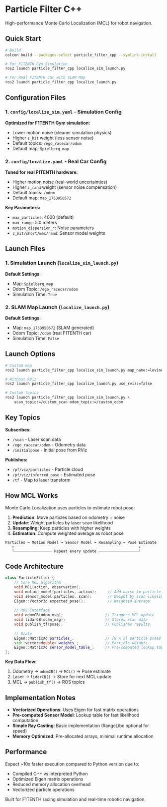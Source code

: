 # Particle Filter C++ 

High-performance Monte Carlo Localization (MCL) for robot navigation. 

## Quick Start

```bash
# Build
colcon build --packages-select particle_filter_cpp --symlink-install

# For F1TENTH Gym Simulation
ros2 launch particle_filter_cpp localize_sim_launch.py

# For Real F1TENTH Car with SLAM Map  
ros2 launch particle_filter_cpp localize_launch.py
```

## Configuration Files

### 1. `config/localize_sim.yaml` - Simulation Config
**Optimized for F1TENTH Gym simulation:**
- Lower motion noise (cleaner simulation physics)
- Higher `z_hit` weight (less sensor noise)
- Default topics: `/ego_racecar/odom`
- Default map: `Spielberg_map`

### 2. `config/localize.yaml` - Real Car Config  
**Tuned for real F1TENTH hardware:**
- Higher motion noise (real-world uncertainties)
- Higher `z_rand` weight (sensor noise compensation)
- Default topics: `/odom`
- Default map: `map_1753950572`


**Key Parameters:**
- `max_particles`: 4000 (default)
- `max_range`: 5.0 meters  
- `motion_dispersion_*`: Noise parameters
- `z_hit/short/max/rand`: Sensor model weights

## Launch Files

### 1. Simulation Launch (`localize_sim_launch.py`)
**Default Settings:**
- Map: `Spielberg_map` 
- Odom Topic: `/ego_racecar/odom`
- Simulation Time: `True`

### 2. SLAM Map Launch (`localize_launch.py`)
**Default Settings:**
- Map: `map_1753950572` (SLAM generated)
- Odom Topic: `/odom` (real F1TENTH car)
- Simulation Time: `False`


## Launch Options

```bash
# Custom map
ros2 launch particle_filter_cpp localize_sim_launch.py map_name:=levine

# Without RViz  
ros2 launch particle_filter_cpp localize_launch.py use_rviz:=false

# Custom topics
ros2 launch particle_filter_cpp localize_sim_launch.py \
    scan_topic:=/custom_scan odom_topic:=/custom_odom
```

## Key Topics

**Subscribes:**
- `/scan` - Laser scan data
- `/ego_racecar/odom` - Odometry data  
- `/initialpose` - Initial pose from RViz

**Publishes:**
- `/pf/viz/particles` - Particle cloud
- `/pf/viz/inferred_pose` - Estimated pose
- `/tf` - Map to laser transform

## How MCL Works

Monte Carlo Localization uses particles to estimate robot pose:

1. **Prediction**: Move particles based on odometry + noise
2. **Update**: Weight particles by laser scan likelihood  
3. **Resampling**: Keep particles with higher weights
4. **Estimation**: Compute weighted average as robot pose

```
Particles → Motion Model → Sensor Model → Resampling → Pose Estimate
   ↑                                                        ↓
   └───────────────── Repeat every update ──────────────────┘
```

## Code Architecture

```cpp
class ParticleFilter {
    // Core MCL algorithm 
    void MCL(action, observation);
    void motion_model(particles, action);     // Add noise to particle motion
    void sensor_model(particles, scan);       // Weight by scan likelihood
    Eigen::Vector3d expected_pose();          // Weighted average
    
    // ROS interface
    void odomCB(odom_msg);                   // Triggers MCL update
    void lidarCB(scan_msg);                  // Stores scan data
    void publish_tf(pose);                   // Publishes results
    
    // State
    Eigen::MatrixXd particles_;              // [N x 3] particle poses
    std::vector<double> weights_;            // Particle weights
    Eigen::MatrixXd sensor_model_table_;     // Pre-computed lookup table
};
```

**Key Data Flow:**
1. Odometry → `odomCB()` → `MCL()` → Pose estimate
2. Laser → `lidarCB()` → Store for next MCL update
3. MCL → `publish_tf()` → ROS topics

## Implementation Notes

- **Vectorized Operations**: Uses Eigen for fast matrix operations  
- **Pre-computed Sensor Model**: Lookup table for fast likelihood computation
- **Simple Ray Casting**: Basic implementation (RangeLibc optional for speed)
- **Memory Optimized**: Pre-allocated arrays, minimal runtime allocation

## Performance

Expect ~10x faster execution compared to Python version due to:
- Compiled C++ vs interpreted Python
- Optimized Eigen matrix operations  
- Reduced memory allocation overhead
- Vectorized particle operations

Built for F1TENTH racing simulation and real-time robotic navigation.
